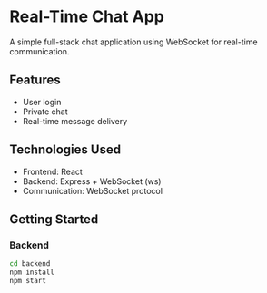 # Real-Time Chat App

A simple full-stack chat application using WebSocket for real-time communication.

## Features

- User login
- Private chat
- Real-time message delivery

## Technologies Used

- Frontend: React
- Backend: Express + WebSocket (ws)
- Communication: WebSocket protocol

## Getting Started

### Backend

```bash
cd backend
npm install
npm start
